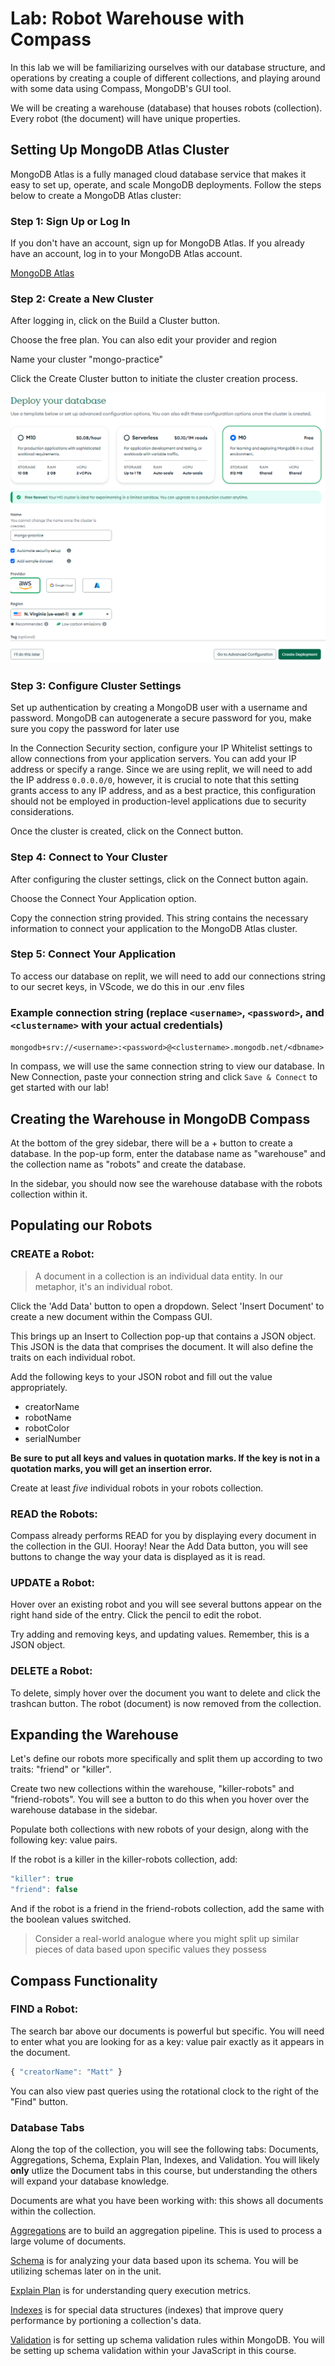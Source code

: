 # Lab: Robot Warehouse with Compass

In this lab we will be familiarizing ourselves with our database structure, and operations by creating a couple of different collections, and playing around with some data using Compass, MongoDB's GUI tool. 

We will be creating a warehouse (database) that houses robots (collection). Every robot (the document) will have unique properties.


## Setting Up MongoDB Atlas Cluster
MongoDB Atlas is a fully managed cloud database service that makes it easy to set up, operate, and scale MongoDB deployments. Follow the steps below to create a MongoDB Atlas cluster:

### Step 1: Sign Up or Log In
If you don't have an account, sign up for MongoDB Atlas. If you already have an account, log in to your MongoDB Atlas account.

[MongoDB Atlas](https://cloud.mongodb.com/)

### Step 2: Create a New Cluster
After logging in, click on the Build a Cluster button.

Choose the free plan. You can also edit your provider and region

Name your cluster "mongo-practice"

Click the Create Cluster button to initiate the cluster creation process.

![Cluster set up example](./Screenshot.png)

### Step 3: Configure Cluster Settings
Set up authentication by creating a MongoDB user with a username and password. MongoDB can autogenerate a secure password for you, make sure you copy the password for later use

In the Connection Security section, configure your IP Whitelist settings to allow connections from your application servers. You can add your IP address or specify a range. Since we are using replit, we will need to add the IP address `0.0.0.0/0`, however, it is crucial to note that this setting grants access to any IP address, and as a best practice, this configuration should not be employed in production-level applications due to security considerations.

Once the cluster is created, click on the Connect button.

### Step 4: Connect to Your Cluster
After configuring the cluster settings, click on the Connect button again.

Choose the Connect Your Application option.

Copy the connection string provided. This string contains the necessary information to connect your application to the MongoDB Atlas cluster.

### Step 5: Connect Your Application
To access our database on replit, we will need to add our connections string to our secret keys, in VScode, we do this in our .env files

### Example connection string (replace `<username>`, `<password>`, and `<clustername>` with your actual credentials)
`mongodb+srv://<username>:<password>@<clustername>.mongodb.net/<dbname>`

In compass, we will use the same connection string to view our database. In New Connection, paste your connection string and click `Save & Connect` to get started with our lab!

## Creating the Warehouse in MongoDB Compass

At the bottom of the grey sidebar, there will be a + button to create a database. In the pop-up form, enter the database name as "warehouse" and the collection name as "robots" and create the database.

In the sidebar, you should now see the warehouse database with the robots collection within it.


## Populating our Robots


### CREATE a Robot: 

>A document in a collection is an individual data entity. In our metaphor, it's an individual robot.

Click the 'Add Data' button to open a dropdown. Select 'Insert Document' to create a new document within the Compass GUI.

This brings up an Insert to Collection pop-up that contains a JSON object. This JSON is the data that comprises the document. It will also define the traits on each individual robot.

Add the following keys to your JSON robot and fill out the value appropriately.

- creatorName 
- robotName
- robotColor
- serialNumber

**Be sure to put all keys and values in quotation marks. If the key is not in a quotation marks, you will get an insertion error.**

Create at least *five* individual robots in your robots collection. 

### READ the Robots:

Compass already performs READ for you by displaying every document in the collection in the GUI. Hooray! Near the Add Data button, you will see buttons to change the way your data is displayed as it is read.

### UPDATE a Robot:

 Hover over an existing robot and you will see several buttons appear on the right hand side of the entry. Click the pencil to edit the robot. 

 Try adding and removing keys, and updating values. Remember, this is a JSON object. 


### DELETE a Robot:

To delete, simply hover over the document you want to delete and click the trashcan button. The robot (document) is now removed from the collection.


## Expanding the Warehouse

Let's define our robots more specifically and split them up according to two traits: "friend" or "killer".

Create two new collections within the warehouse, "killer-robots" and "friend-robots". You will see a button to do this when you hover over the warehouse database in the sidebar.

Populate both collections with new robots of your design, along with the following key: value pairs.

If the robot is a killer in the killer-robots collection, add:

```js
"killer": true
"friend": false
```

And if the robot is a friend in the friend-robots collection, add the same with the boolean values switched.

>Consider a real-world analogue where you might split up similar pieces of data based upon specific values they possess



## Compass Functionality


### FIND a Robot:

The search bar above our documents is powerful but specific. You will need to enter what you are looking for as a key: value pair exactly as it appears in the document.

```js
{ "creatorName": "Matt" }
```

You can also view past queries using the rotational clock to the right of the "Find" button.

### Database Tabs

Along the top of the collection, you will see the following tabs: Documents, Aggregations, Schema, Explain Plan, Indexes, and Validation. You will likely **only** utlize the Document tabs in this course, but understanding the others will expand your database knowledge.

Documents are what you have been working with: this shows all documents within the collection.

[Aggregations](https://www.mongodb.com/docs/compass/current/aggregation-pipeline-builder/) are to build an aggregation pipeline. This is used to process a large volume of documents.

[Schema](https://www.mongodb.com/docs/compass/master/schema/) is for analyzing your data based upon its schema. You will be utilizing schemas later on in the unit.

[Explain Plan](https://www.mongodb.com/docs/compass/master/query-plan/) is for understanding query execution metrics.

[Indexes](https://www.mongodb.com/docs/compass/current/indexes/) is for special data structures (indexes) that improve query performance by portioning a collection's data.

[Validation](https://www.mongodb.com/docs/manual/core/schema-validation/) is for setting up schema validation rules within MongoDB. You will be setting up schema validation within your JavaScript in this course.

